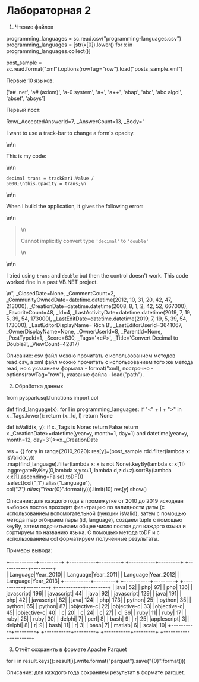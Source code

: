 # Лабораторная 2

1. Чтение файлов

programming_languages = sc.read.csv("programming-languages.csv")
programming_languages = [str(x[0]).lower() for x in programming_languages.collect()]

post_sample = sc.read.format("xml").options(rowTag="row").load("posts_sample.xml")


Первые 10 языков:

['a# .net',
 'a# (axiom)',
 'a-0 system',
 'a+',
 'a++',
 'abap',
 'abc',
 'abc algol',
 'abset',
 'absys']

Первый пост:

Row(_AcceptedAnswerId=7, _AnswerCount=13, _Body="<p>I want to use a track-bar to change a form's opacity.</p>\n\n<p>This is my code:</p>\n\n<pre><code>decimal trans = trackBar1.Value / 5000;\nthis.Opacity = trans;\n</code></pre>\n\n<p>When I build the application, it gives the following error:</p>\n\n<blockquote>\n  <p>Cannot implicitly convert type <code>'decimal'</code> to <code>'double'</code></p>\n</blockquote>\n\n<p>I tried using <code>trans</code> and <code>double</code> but then the control doesn't work. This code worked fine in a past VB.NET project.</p>\n", _ClosedDate=None, _CommentCount=2, _CommunityOwnedDate=datetime.datetime(2012, 10, 31, 20, 42, 47, 213000), _CreationDate=datetime.datetime(2008, 8, 1, 2, 42, 52, 667000), _FavoriteCount=48, _Id=4, _LastActivityDate=datetime.datetime(2019, 7, 19, 5, 39, 54, 173000), _LastEditDate=datetime.datetime(2019, 7, 19, 5, 39, 54, 173000), _LastEditorDisplayName='Rich B', _LastEditorUserId=3641067, _OwnerDisplayName=None, _OwnerUserId=8, _ParentId=None, _PostTypeId=1, _Score=630, _Tags='<c#><floating-point><type-conversion><double><decimal>', _Title='Convert Decimal to Double?', _ViewCount=42817)

Описание: csv файл можно прочитать с использованием методов read.csv, а xml файл можно прочитать с использованием того же метода read, но с указанием формата - format("xml), построчно - options(rowTag="row"), указание файла - load("path").


2. Обработка данных

from pyspark.sql.functions import col

def find_language(x):
    for l in programming_languages:
        if "<" + l + ">" in x._Tags.lower():
            return (x._Id, l)
    return None

def isValid(x, y):
    if x._Tags is None:
        return False
    return x._CreationDate>=datetime(year=y, month=1, day=1) and datetime(year=y, month=12, day=31)>=x._CreationDate
    

res = {}
for y in range(2010,2020):
    res[y]=(post_sample.rdd.filter(lambda x: isValid(x,y))\
               .map(find_language).filter(lambda x: x is not None).keyBy(lambda x: x[1])\
               .aggregateByKey(0,lambda x,y:x+1, lambda d,z:d+z).sortBy(lambda x:x[1],ascending=False).toDF())\
               .select(col("_1").alias("Language"), col("_2").alias("Year_{0}".format(y))).limit(10)
    res[y].show()



Описание: для каждого года в промежутке от 2010 до 2019 исходная выборка постов проходит фильтрацию по валидности даты (с использованием вспомогательной функции isValid), затем с помощью метода map отбираем пары (id, language), создаем tuple  с помощью keyBy, затем подсчитываем общее число постов для каждого языка и сортируем по названию языка. 
С помощью метода toDF и с использованием col форматируем полученные результаты.

Примеры вывода:

+-----------+---------+     +-----------+---------+     +-----------+---------+    +-----------+---------+       
|   Language|Year_2010|     |   Language|Year_2011|     |   Language|Year_2012|    |   Language|Year_2013| 
+-----------+---------+     +-----------+---------+     +-----------+---------+    +-----------+---------+ 
|       java|       52|     |        php|       97|     |        php|      136|    | javascript|      196| 
| javascript|       44|     |       java|       92|     | javascript|      129|    |       java|      191| 
|        php|       42|     | javascript|       82|     |       java|      124|    |        php|      173| 
|     python|       25|     |     python|       35|     |     python|       65|    |     python|       87| 
|objective-c|       22|     |objective-c|       33|     |objective-c|       45|    |objective-c|       40| 
|          c|       20|     |          c|       24|     |          c|       27|    |          c|       36| 
|       ruby|       11|     |       ruby|       17|     |       ruby|       25|    |       ruby|       30| 
|     delphi|        7|     |       perl|        8|     |       bash|        9|    |          r|       25| 
|applescript|        3|     |     delphi|        8|     |          r|        9|    |       bash|       11| 
|          r|        3|     |       bash|        7|     |     matlab|        6|    |      scala|       10| 
+-----------+---------+     +-----------+---------+     +-----------+---------+    +-----------+---------+ 

3. Отчёт сохранить в формате Apache Parquet

for i in result.keys():
    result[i].write.format("parquet").save("{0}".format(i))

Описание: для каждого года сохраняем результат в формате parquet.